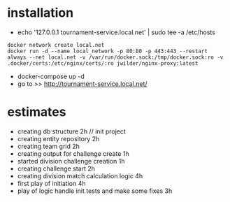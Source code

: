 # installation
* echo '127.0.0.1 tournament-service.local.net' | sudo tee -a /etc/hosts
```shell script
docker network create local.net 
docker run -d --name local_network -p 80:80 -p 443:443 --restart always --net local.net -v /var/run/docker.sock:/tmp/docker.sock:ro -v .docker/certs:/etc/nginx/certs/:ro jwilder/nginx-proxy:latest
```
* docker-compose up -d
* go to >> http://tournament-service.local.net/

# estimates
* creating db structure 2h // init project
* creating entity repository 2h
* creating team grid 2h
* creating output for challenge create 1h
* started division challenge creation 1h
* creating challenge start 2h
* creating division match calculation logic 4h
* first play of initiation 4h
* play of logic handle init tests and make some fixes 3h